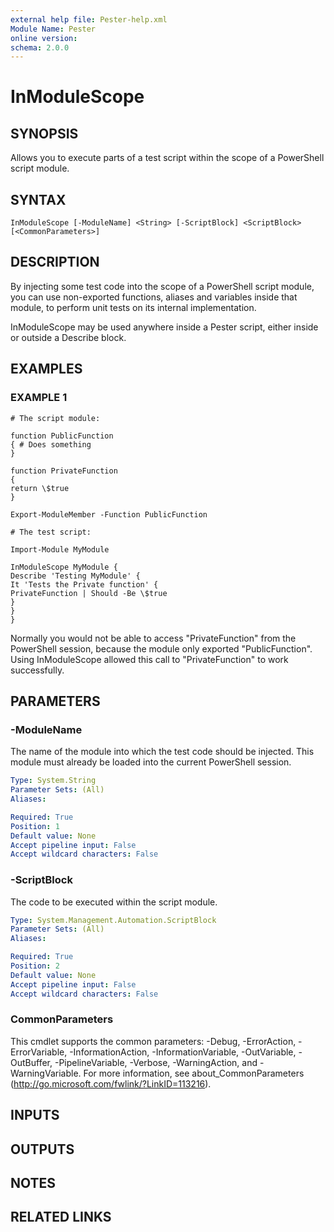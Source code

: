 ```yaml
---
external help file: Pester-help.xml
Module Name: Pester
online version:
schema: 2.0.0
---
```


# InModuleScope

## SYNOPSIS

Allows you to execute parts of a test script within the
scope of a PowerShell script module.

## SYNTAX

```
InModuleScope [-ModuleName] <String> [-ScriptBlock] <ScriptBlock> [<CommonParameters>]
```

## DESCRIPTION

By injecting some test code into the scope of a PowerShell
script module, you can use non-exported functions, aliases
and variables inside that module, to perform unit tests on
its internal implementation.

InModuleScope may be used anywhere inside a Pester script,
either inside or outside a Describe block.

## EXAMPLES

### EXAMPLE 1

```
# The script module:

function PublicFunction
{ # Does something
}

function PrivateFunction
{
return \$true
}

Export-ModuleMember -Function PublicFunction

# The test script:

Import-Module MyModule

InModuleScope MyModule {
Describe 'Testing MyModule' {
It 'Tests the Private function' {
PrivateFunction | Should -Be \$true
}
}
}
```

Normally you would not be able to access "PrivateFunction" from
the PowerShell session, because the module only exported
"PublicFunction".
Using InModuleScope allowed this call to
"PrivateFunction" to work successfully.

## PARAMETERS

### -ModuleName

The name of the module into which the test code should be
injected.
This module must already be loaded into the current
PowerShell session.

```yaml
Type: System.String
Parameter Sets: (All)
Aliases:

Required: True
Position: 1
Default value: None
Accept pipeline input: False
Accept wildcard characters: False
```

### -ScriptBlock

The code to be executed within the script module.

```yaml
Type: System.Management.Automation.ScriptBlock
Parameter Sets: (All)
Aliases:

Required: True
Position: 2
Default value: None
Accept pipeline input: False
Accept wildcard characters: False
```

### CommonParameters

This cmdlet supports the common parameters: -Debug, -ErrorAction, -ErrorVariable, -InformationAction, -InformationVariable, -OutVariable, -OutBuffer, -PipelineVariable, -Verbose, -WarningAction, and -WarningVariable.
For more information, see about_CommonParameters (http://go.microsoft.com/fwlink/?LinkID=113216).

## INPUTS

## OUTPUTS

## NOTES

## RELATED LINKS

